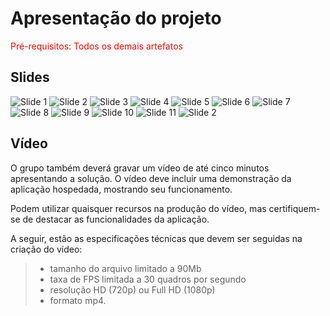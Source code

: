 # Apresentação do projeto

<span style="color:red">Pré-requisitos: Todos os demais artefatos</span>


## Slides

![Slide 1](../docs/images/Slide-1.png)
![Slide 2](../docs/images/Slide-2.png)
![Slide 3](../docs/images/Slide-3.png)
![Slide 4](../docs/images/Slide-4.png)
![Slide 5](../docs/images/Slide-5.png)
![Slide 6](../docs/images/Slide-6.png)
![Slide 7](../docs/images/Slide-7.png)
![Slide 8](../docs/images/Slide-8.png)
![Slide 9](../docs/images/Slide-9.png)
![Slide 10](../docs/images/Slide-10.png)
![Slide 11](../docs/images/Slide-11.png)
![Slide 2](../docs/images/Slide-12.png)

## Vídeo

O grupo também deverá gravar um vídeo de até cinco minutos apresentando a solução. O vídeo deve incluir uma demonstração da aplicação hospedada, mostrando seu funcionamento.

Podem utilizar quaisquer recursos na produção do vídeo, mas certifiquem-se de destacar as funcionalidades da aplicação.

A seguir, estão as especificações técnicas que devem ser seguidas na criação do vídeo:

> - tamanho do arquivo limitado a 90Mb
> - taxa de FPS limitada a 30 quadros por segundo
> - resolução HD (720p) ou Full HD (1080p)
> - formato mp4.


